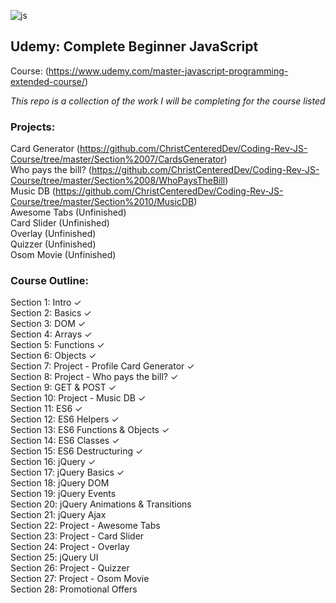
![js](https://user-images.githubusercontent.com/24855472/37037899-562ffda0-2121-11e8-8e12-6128b5284be5.png)


## Udemy: Complete Beginner JavaScript 
Course: (https://www.udemy.com/master-javascript-programming-extended-course/)

*This repo is a collection of the work I will be completing for the course listed*

### Projects:
Card Generator (https://github.com/ChristCenteredDev/Coding-Rev-JS-Course/tree/master/Section%2007/CardsGenerator) <br>
Who pays the bill? (https://github.com/ChristCenteredDev/Coding-Rev-JS-Course/tree/master/Section%2008/WhoPaysTheBill) <br>
Music DB (https://github.com/ChristCenteredDev/Coding-Rev-JS-Course/tree/master/Section%2010/MusicDB) <br>
Awesome Tabs (Unfinished) <br>
Card Slider (Unfinished) <br>
Overlay (Unfinished) <br>
Quizzer (Unfinished) <br>
Osom Movie (Unfinished) <br>

### Course Outline:
Section 1: Intro &check; <br>
Section 2: Basics &check; <br>
Section 3: DOM &check; <br>
Section 4: Arrays &check; <br>
Section 5: Functions &check; <br>
Section 6: Objects &check; <br>
Section 7: Project - Profile Card Generator &check; <br>
Section 8: Project - Who pays the bill? &check; <br>
Section 9: GET & POST &check; <br>
Section 10: Project - Music DB &check; <br>
Section 11: ES6 &check; <br>
Section 12: ES6 Helpers &check; <br>
Section 13: ES6 Functions & Objects &check;<br>
Section 14: ES6 Classes &check;<br>
Section 15: ES6 Destructuring &check;<br>
Section 16: jQuery &check;<br>
Section 17: jQuery Basics &check;<br>
Section 18: jQuery DOM <br>
Section 19: jQuery Events <br>
Section 20: jQuery Animations & Transitions <br>
Section 21: jQuery Ajax <br>
Section 22: Project - Awesome Tabs <br>
Section 23: Project - Card Slider <br>
Section 24: Project - Overlay <br>
Section 25: jQuery UI <br>
Section 26: Project - Quizzer <br>
Section 27: Project - Osom Movie <br>
Section 28: Promotional Offers <br>

